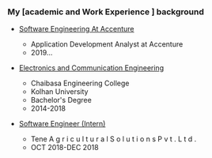 ### My \[academic and Work Experience \] background

- [Software Engineering At Accenture](https://www.accenture.com/)

  - Application Development Analyst at Accenture
  - 2019...

- [Electronics and Communication Engineering](https://www.facebook.com/cecChaibasa)

  - Chaibasa Engineering College
  - Kolhan University 
  - Bachelor's Degree
  - 2014-2018

- [Software Engineer (Intern)](https://www.tene-ag.com)

  - Tene A g r i c u l t u r a l S o l u t i o n s P v t . L t d .
  - OCT 2018-DEC 2018
